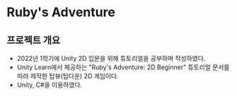 # Ruby's Adventure
## 프로젝트 개요
* 2022년 1학기에 Unity 2D 입문을 위해 튜토리얼을 공부하며 작성하였다.
* Unity Learn에서 제공하는 "Ruby's Adventure: 2D Beginner" 튜토리얼 문서를 따라 제작한 탑뷰(탑다운) 2D 게임이다.
* Unity, C#을 이용하였다.
